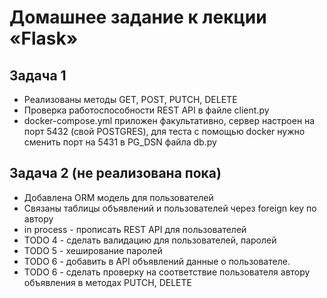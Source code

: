 # Домашнее задание к лекции «Flask»

## Задача 1
* Реализованы методы GET, POST, PUTCH, DELETE
* Проверка работоспособности REST API в файле client.py
* docker-compose.yml приложен факультативно, сервер настроен на порт 5432 (свой POSTGRES), для теста с помощью docker нужно сменить порт на 5431 в PG_DSN файла db.py

## Задача 2 (не реализована пока)
* Добавлена ORM модель для пользователей
* Связаны таблицы объявлений и пользователей через foreign key по автору
* in process - прописать REST API для пользователей
* TODO 4 - сделать валидацию для пользователей, паролей
* TODO 5 - хеширование паролей
* TODO 6 - добавить в API объявлений данные о пользователе.
* TODO 6 - сделать проверку на соответствие пользователя автору объявления в методах PUTCH, DELETE

